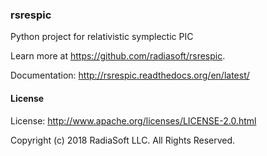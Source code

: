 ### rsrespic

Python project for relativistic symplectic PIC

Learn more at https://github.com/radiasoft/rsrespic.

Documentation: http://rsrespic.readthedocs.org/en/latest/

#### License

License: http://www.apache.org/licenses/LICENSE-2.0.html

Copyright (c) 2018 RadiaSoft LLC.  All Rights Reserved.
